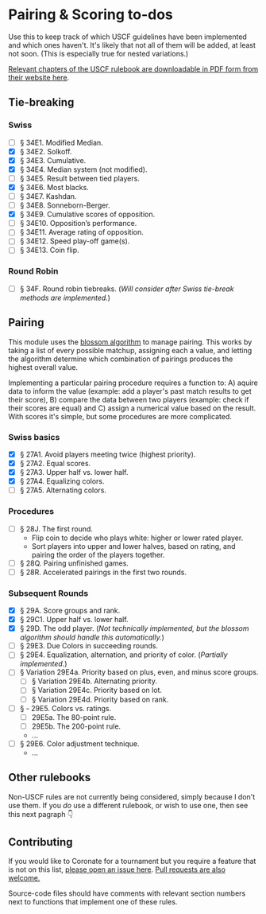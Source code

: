 # Pairing & Scoring to-dos

Use this to keep track of which USCF guidelines have been implemented and which ones haven't. It's likely that not all of them will be added, at least not soon. (This is especially true for nested variations.)

[Relevant chapters of the USCF rulebook are downloadable in PDF form from their website here](http://www.uschess.org/content/view/7752/369/).

## Tie-breaking

### Swiss

- [ ] § 34E1. Modified Median.
- [x] § 34E2. Solkoff.
- [x] § 34E3. Cumulative.
- [x] § 34E4. Median system (not modified).
- [ ] § 34E5. Result between tied players.
- [x] § 34E6. Most blacks.
- [ ] § 34E7. Kashdan.
- [ ] § 34E8. Sonneborn-Berger.
- [x] § 34E9. Cumulative scores of opposition.
- [ ] § 34E10. Opposition’s performance.
- [ ] § 34E11. Average rating of opposition.
- [ ] § 34E12. Speed play-off game(s).
- [ ] § 34E13. Coin flip.

### Round Robin

- [ ] § 34F. Round robin tiebreaks. (*Will consider after Swiss tie-break methods are implemented.*)

## Pairing

This module uses the [blossom algorithm](https://en.wikipedia.org/wiki/Blossom_algorithm) to manage pairing. This works by taking a list of every possible matchup, assigning each a value, and letting the algorithm determine which combination of pairings produces the highest overall value.

Implementing a particular pairing procedure requires a function to: A) aquire data to inform the value (example: add a player's past match results to get their score), B) compare the data between two players (example: check if their scores are equal) and C) assign a numerical value based on the result. With scores it's simple, but some procedures are more complicated.

### Swiss basics

- [x] § 27A1. Avoid players meeting twice (highest priority).
- [x] § 27A2. Equal scores.
- [x] § 27A3. Upper half vs. lower half.
- [x] § 27A4. Equalizing colors.
- [ ] § 27A5. Alternating colors.

### Procedures

- [ ] § 28J. The first round.
    - Flip coin to decide who plays white: higher or lower rated player.
    - Sort players into upper and lower halves, based on rating, and pairing the order of the players together.
- [ ] § 28Q. Pairing unfinished games.
- [ ] § 28R. Accelerated pairings in the first two rounds.

### Subsequent Rounds

- [x] § 29A. Score groups and rank.
- [x] § 29C1. Upper half vs. lower half.
- [x] § 29D. The odd player. (*Not technically implemented, but the blossom algorithm should handle this automatically.*)
- [ ] § 29E3. Due Colors in succeeding rounds.
- [ ] § 29E4. Equalization, alternation, and priority of color. (*Partially implemented.*)
- [ ] § Variation 29E4a. Priority based on plus, even, and minus score groups.
    - [ ] § Variation 29E4b. Alternating priority.
    - [ ] § Variation 29E4c. Priority based on lot.
    - [ ] § Variation 29E4d. Priority based on rank.
- [ ] § - 29E5. Colors vs. ratings.
    - [ ] 29E5a. The 80-point rule.
    - [ ] 29E5b. The 200-point rule.
    - ...
- [ ] § 29E6. Color adjustment technique.
    - ...

## Other rulebooks

Non-USCF rules are not currently being considered, simply because I don't use them. If you *do* use a different rulebook, or wish to use one, then see this next pagraph 👇

## Contributing

If you would like to Coronate for a tournament but you require a feature that is not on this list, [please open an issue here](https://github.com/johnridesabike/coronate/issues). [Pull requests are also welcome.](https://github.com/johnridesabike/coronate/pulls)

Source-code files should have comments with relevant section numbers next to functions that implement one of these rules.
